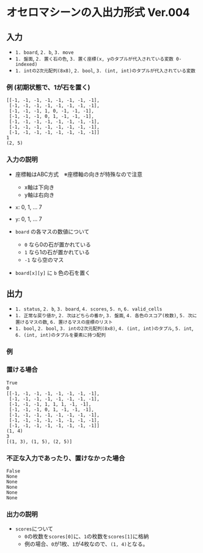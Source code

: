 # オセロマシーンの入出力形式 Ver.004

## 入力

- `1. board`, `2. b`, `3. move`
- `1. 盤面`, `2. 置く石の色`, `3. 置く座標(x, yのタプルが代入されている変数 0-indexed)`
- `1. intの2次元配列(8x8)`, `2. bool`, `3. (int, int)のタプルが代入されている変数`

### 例 (初期状態で、1が石を置く)

```
[[-1, -1, -1, -1, -1, -1, -1, -1], 
 [-1, -1, -1, -1, -1, -1, -1, -1],
 [-1, -1, -1, 1, 0, -1, -1, -1],
 [-1, -1, -1, 0, 1, -1, -1, -1],
 [-1, -1, -1, -1, -1, -1, -1, -1], 
 [-1, -1, -1, -1, -1, -1, -1, -1], 
 [-1, -1, -1, -1, -1, -1, -1, -1]]
1
(2, 5)
```

### 入力の説明

- 座標軸はABC方式　※座標軸の向きが特殊なので注意

  - x軸は下向き
  - y軸は右向き
- `x`: 0, 1, ... 7
- `y`: 0, 1, ... 7
- `board` の各マスの数値について
  - `0` なら0の石が置かれている
  - `1` なら1の石が置かれている
  - `-1` なら空のマス
- `board[x][y]` に `b` 色の石を置く

## 出力

- `1. status`, `2. b`, `3. board`, `4. scores`, `5. n`, `6. valid_cells`
- `1. 正常な戻り値か`, `2. 次はどちらの番か`, `3. 盤面`, `4. 各色のスコア(枚数)`, `5. 次に置けるマスの数`, `6. 置けるマスの座標のリスト`
- `1. bool`, `2. bool`, `3. intの2次元配列(8x8)`, `4. (int, int)のタプル`, `5. int`, `6. (int, int)のタプルを要素に持つ配列`

### 例

### 置ける場合

```
True
0
[[-1, -1, -1, -1, -1, -1, -1, -1], 
 [-1, -1, -1, -1, -1, -1, -1, -1],
 [-1, -1, -1, 1, 1, 1, -1, -1],
 [-1, -1, -1, 0, 1, -1, -1, -1],
 [-1, -1, -1, -1, -1, -1, -1, -1], 
 [-1, -1, -1, -1, -1, -1, -1, -1], 
 [-1, -1, -1, -1, -1, -1, -1, -1]]
(1, 4)
3
[(1, 3), (1, 5), (2, 5)]
```

### 不正な入力であったり、置けなかった場合

```
False
None
None
None
None
None
```

### 出力の説明

- `scores`について
  - `0`の枚数を`scores[0]`に、`1`の枚数を`scores[1]`に格納
  - 例の場合、`0`が1枚、`1`が4枚なので、`(1, 4)`となる。
